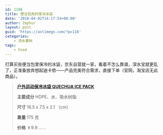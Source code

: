```yaml
---
id: 1186
title: 便当包用的保冷冰袋
date: '2018-04-02T14:17:54+08:00'
author: Zephur
layout: post
guid: 'https://astimego.com/?p=116'
categories:
    - 流水春秋
tags:
    - Food   
---
```


打算买些便当包里保冷的冰袋，京东自营就一家，看着不怎么靠谱，深水宝就更乱了，正准备放弃想起迪卡侬——产品完美符合需求，直接下单（官网，淘宝店无此商品）。

> [**户外运动保冷冰袋 QUECHUA ICE PACK**](https://www.decathlon.com.cn/zh/p/quechua-china-ice-pack/_/R-p-185971?currentPage=1&filter=all&mc=8398377&orderId=cn310211351)
> 
> **主要成分** HDPE、水、吸水树脂
> 
> **尺寸** 16.5 x 7.5 x 2.1 （cm）
> 
> **重量** 175 克
> 
> **价格** ￥9.9 ……